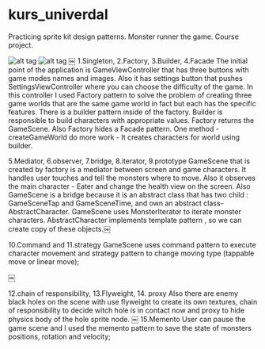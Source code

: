 # kurs_univerdal
Practicing sprite kit design patterns.
Monster runner the game.
Course project.



![alt tag](https://vk.com/doc71893597_438326923)
![alt tag](https://vk.com/doc71893597_438326926)
￼
1.Singleton, 2.Factory, 3.Builder, 4.Facade
The initial point of the application is GameViewController that has three buttons with game modes names and images.  Also it has settings button that pushes SettingsViewController where you can choose the difficulty of the game. In this controller I used Factory pattern to solve the problem of creating three game worlds that are the same game world in fact but each has the specific features.
There is a builder pattern inside of the factory. Builder is responsible to build characters with appropriate values. Factory returns the GameScene. Also Factory hides a Facade pattern. One method - createGameWorld do more work - It creates characters for world using builder.

5.Mediator, 6.observer, 7.bridge, 8.iterator, 9.prototype
GameScene that is created by factory is a mediator between screen and game characters. It handles user touches and tell the monsters where to move. Also it observes the main character - Eater and change the health view on the screen. Also GameScene is a bridge because it is an abstract class that has two child : GameSceneTap and GameSceneTime, and own an abstract class- AbstractCharacter. GameScene uses MonsterIterator to iterate monster characters.
AbstractCharacter implements template pattern , so we can create copy of these objects.￼



10.Command and 11.strategy
GameScene uses command pattern to execute character movement and strategy pattern to change moving type (tappable move or linear move);

￼

12.chain of responsibility, 13.Flyweight, 14. proxy
Also there are enemy black holes on the scene with use flyweight to create its own textures, chain of responsibility to decide witch hole is in contact now and proxy to hide physics body of the hole sprite node.
￼
15.Memento
User can pause the game scene and I used the memento pattern to save the state of  monsters positions, rotation and velocity;
